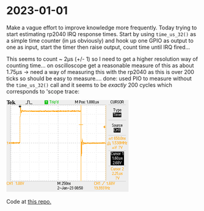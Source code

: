 # 2023-01-01

Make a vague effort to improve knowledge more frequently. Today trying to start estimating rp2040 IRQ response times. Start by using `time_us_32()` as a simple time counter (in µs obviously) and hook up one GPIO as output to one as input, start the timer then raise output, count time until IRQ fired...

This seems to count ~ 2µs (+/- 1) so I need to get a higher resolution way of counting time... on oscilloscope get a reasonable measure of this as about 1.75µs -> need a way of measuring this with the rp2040 as this is over 200 ticks so should be easy to measure.... done: used PIO to measure without the `time_us_32()` call and it seems to be _exactly_ 200 cycles which corresponds to 'scope trace:

![Oscilloscope trace](./F0042TEK.png)

Code at [this repo.](https://github.com/graeme-winter/rp2040-explore/blob/main/irq-timer)
